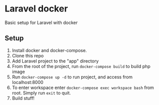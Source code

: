 # Laravel docker

Basic setup for Laravel with docker

## Setup
1. Install docker and docker-compose.
2. Clone this repo
3. Add Laravel project to the "app" directory
4. From the root of the project, run `docker-compose build` to build php image
5. Run `docker-compose up -d` to run project, and access from localhost:8000
6. To enter workspace enter `docker-compose exec workspace bash` from root. Simply run `exit` to quit.
7. Build stuff!
